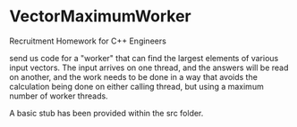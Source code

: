 # VectorMaximumWorker
Recruitment Homework for C++ Engineers

send us code for a "worker" that can find the largest elements
of various input vectors. The input arrives on one thread, and
the answers will be read on another, and the work needs to be
done in a way that avoids the calculation being done on either
calling thread, but using a maximum number of worker threads.

A basic stub has been provided within the src folder.

